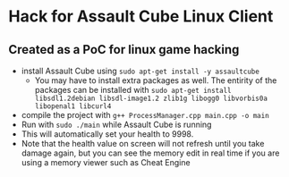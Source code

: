 # Hack for Assault Cube Linux Client
## Created as a PoC for linux game hacking
- install Assault Cube using `sudo apt-get install -y assaultcube`
    - You may have to install extra packages as well. The entirity of the packages can be installed with `sudo apt-get install libsdl1.2debian libsdl-image1.2 zlib1g libogg0 libvorbis0a libopenal1 libcurl4`
- compile the project with `g++ ProcessManager.cpp main.cpp -o main` 
- Run with `sudo ./main` while Assault Cube is running
- This will automatically set your health to 9998. 
- Note that the health value on screen will not refresh until you take damage again, but you can see the memory edit in real time if you are using a memory viewer such as Cheat Engine